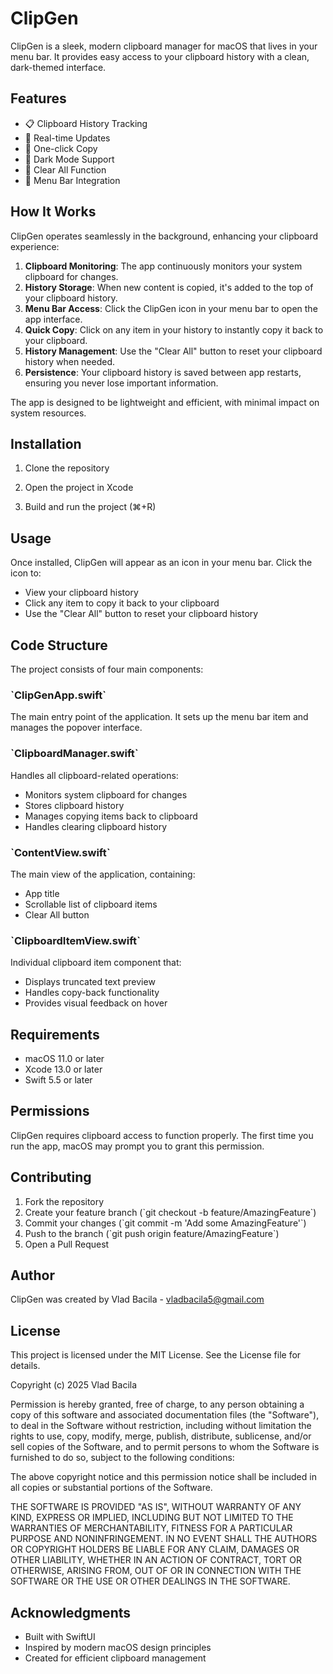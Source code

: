 # ClipGen

ClipGen is a sleek, modern clipboard manager for macOS that lives in your menu bar. It provides easy access to your clipboard history with a clean, dark-themed interface.

## Features

- 📋 Clipboard History Tracking
- 🔄 Real-time Updates
- 🎯 One-click Copy
- 🌙 Dark Mode Support
- 🧹 Clear All Function
- 📱 Menu Bar Integration

## How It Works

ClipGen operates seamlessly in the background, enhancing your clipboard experience:

1. **Clipboard Monitoring**: The app continuously monitors your system clipboard for changes.
2. **History Storage**: When new content is copied, it's added to the top of your clipboard history.
3. **Menu Bar Access**: Click the ClipGen icon in your menu bar to open the app interface.
4. **Quick Copy**: Click on any item in your history to instantly copy it back to your clipboard.
5. **History Management**: Use the "Clear All" button to reset your clipboard history when needed.
6. **Persistence**: Your clipboard history is saved between app restarts, ensuring you never lose important information.

The app is designed to be lightweight and efficient, with minimal impact on system resources.

## Installation

1. Clone the repository

2. Open the project in Xcode

3. Build and run the project (⌘+R)

## Usage

Once installed, ClipGen will appear as an icon in your menu bar. Click the icon to:

- View your clipboard history
- Click any item to copy it back to your clipboard
- Use the "Clear All" button to reset your clipboard history

## Code Structure

The project consists of four main components:

### \`ClipGenApp.swift\`
The main entry point of the application. It sets up the menu bar item and manages the popover interface.

### \`ClipboardManager.swift\`
Handles all clipboard-related operations:
- Monitors system clipboard for changes
- Stores clipboard history
- Manages copying items back to clipboard
- Handles clearing clipboard history

### \`ContentView.swift\`
The main view of the application, containing:
- App title
- Scrollable list of clipboard items
- Clear All button

### \`ClipboardItemView.swift\`
Individual clipboard item component that:
- Displays truncated text preview
- Handles copy-back functionality
- Provides visual feedback on hover

## Requirements

- macOS 11.0 or later
- Xcode 13.0 or later
- Swift 5.5 or later

## Permissions

ClipGen requires clipboard access to function properly. The first time you run the app, macOS may prompt you to grant this permission.

## Contributing

1. Fork the repository
2. Create your feature branch (\`git checkout -b feature/AmazingFeature\`)
3. Commit your changes (\`git commit -m 'Add some AmazingFeature'\`)
4. Push to the branch (\`git push origin feature/AmazingFeature\`)
5. Open a Pull Request

## Author

ClipGen was created by Vlad Bacila - vladbacila5@gmail.com

## License

This project is licensed under the MIT License. See the License file for details.

Copyright (c) 2025 Vlad Bacila

Permission is hereby granted, free of charge, to any person obtaining a copy
of this software and associated documentation files (the "Software"), to deal
in the Software without restriction, including without limitation the rights
to use, copy, modify, merge, publish, distribute, sublicense, and/or sell
copies of the Software, and to permit persons to whom the Software is
furnished to do so, subject to the following conditions:

The above copyright notice and this permission notice shall be included in all
copies or substantial portions of the Software.

THE SOFTWARE IS PROVIDED "AS IS", WITHOUT WARRANTY OF ANY KIND, EXPRESS OR
IMPLIED, INCLUDING BUT NOT LIMITED TO THE WARRANTIES OF MERCHANTABILITY,
FITNESS FOR A PARTICULAR PURPOSE AND NONINFRINGEMENT. IN NO EVENT SHALL THE
AUTHORS OR COPYRIGHT HOLDERS BE LIABLE FOR ANY CLAIM, DAMAGES OR OTHER
LIABILITY, WHETHER IN AN ACTION OF CONTRACT, TORT OR OTHERWISE, ARISING FROM,
OUT OF OR IN CONNECTION WITH THE SOFTWARE OR THE USE OR OTHER DEALINGS IN THE
SOFTWARE.

## Acknowledgments

- Built with SwiftUI
- Inspired by modern macOS design principles
- Created for efficient clipboard management

